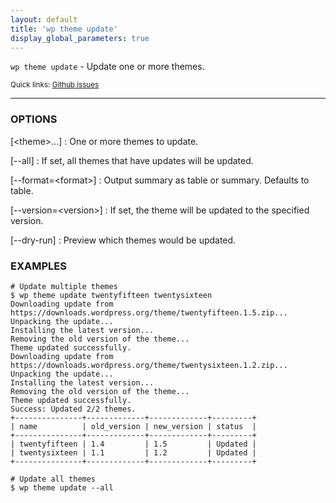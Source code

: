 ```yaml
---
layout: default
title: 'wp theme update'
display_global_parameters: true
---
```


`wp theme update` - Update one or more themes.

<small>Quick links: <a href="https://github.com/wp-cli/wp-cli/issues?q=is%3Aopen+label%3Acommand%3Atheme-update+sort%3Aupdated-desc">Github issues</a></small>

<hr />

### OPTIONS

[&lt;theme&gt;...]
: One or more themes to update.

[\--all]
: If set, all themes that have updates will be updated.

[\--format=&lt;format&gt;]
: Output summary as table or summary. Defaults to table.

[\--version=&lt;version&gt;]
: If set, the theme will be updated to the specified version.

[\--dry-run]
: Preview which themes would be updated.

### EXAMPLES

    # Update multiple themes
    $ wp theme update twentyfifteen twentysixteen
    Downloading update from https://downloads.wordpress.org/theme/twentyfifteen.1.5.zip...
    Unpacking the update...
    Installing the latest version...
    Removing the old version of the theme...
    Theme updated successfully.
    Downloading update from https://downloads.wordpress.org/theme/twentysixteen.1.2.zip...
    Unpacking the update...
    Installing the latest version...
    Removing the old version of the theme...
    Theme updated successfully.
    Success: Updated 2/2 themes.
    +---------------+-------------+-------------+---------+
    | name          | old_version | new_version | status  |
    +---------------+-------------+-------------+---------+
    | twentyfifteen | 1.4         | 1.5         | Updated |
    | twentysixteen | 1.1         | 1.2         | Updated |
    +---------------+-------------+-------------+---------+

    # Update all themes
    $ wp theme update --all



